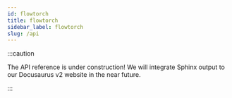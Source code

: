 ```yaml
---
id: flowtorch
title: flowtorch
sidebar_label: flowtorch
slug: /api
---
```


:::caution

The API reference is under construction! We will integrate Sphinx output to our Docusaurus v2 website in the near future.

:::